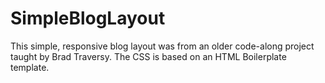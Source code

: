 # SimpleBlogLayout

This simple, responsive blog layout was from an older code-along project taught by Brad Traversy.
The CSS is based on an HTML Boilerplate template.
